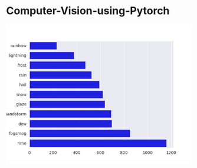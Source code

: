 # Computer-Vision-using-Pytorch

![](https://github.com/sudhanshu2198/Computer-Vision-using-Pytorch/blob/main/images/2.png)
